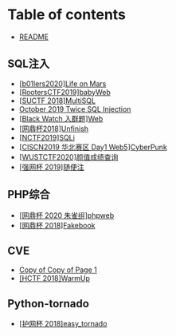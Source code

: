 # Table of contents

* [README](README.md)

## SQL注入

* [\[b01lers2020\]Life on Mars](sql-zhu-ru/b01lers2020-life-on-mars.md)
* [\[RootersCTF2019\]babyWeb](sql-zhu-ru/rootersctf2019-babyweb.md)
* [\[SUCTF 2018\]MultiSQL](sql-zhu-ru/suctf-2018-multisql.md)
* [October 2019 Twice SQL Injection](sql-zhu-ru/october-2019-twice-sql-injection.md)
* [\[Black Watch 入群题\]Web](sql-zhu-ru/black-watch-ru-qun-ti-web.md)
* [\[网鼎杯2018\]Unfinish](sql-zhu-ru/wang-ding-bei-2018unfinish.md)
* [\[NCTF2019\]SQLi](sql-zhu-ru/nctf2019-sqli.md)
* [\[CISCN2019 华北赛区 Day1 Web5\]CyberPunk](sql-zhu-ru/ciscn2019-hua-bei-sai-qu-day1-web5cyberpunk.md)
* [\[WUSTCTF2020\]颜值成绩查询](sql-zhu-ru/wustctf2020-yan-zhi-cheng-ji-cha-xun.md)
* [\[强网杯 2019\]随便注](sql-zhu-ru/qiang-wang-bei-2019-sui-bian-zhu.md)

## PHP综合

* [\[网鼎杯 2020 朱雀组\]phpweb](php-zong-he/wang-ding-bei-2020-zhu-que-zu-phpweb.md)
* [\[网鼎杯 2018\]Fakebook](php-zong-he/wang-ding-bei-2018fakebook.md)

## CVE

* [Copy of Copy of Page 1](cve/copy-of-copy-of-page-1.md)
* [\[HCTF 2018\]WarmUp](cve/hctf-2018-warmup.md)

## Python-tornado

* [\[护网杯 2018\]easy\_tornado](python-tornado/hu-wang-bei-2018easytornado.md)
